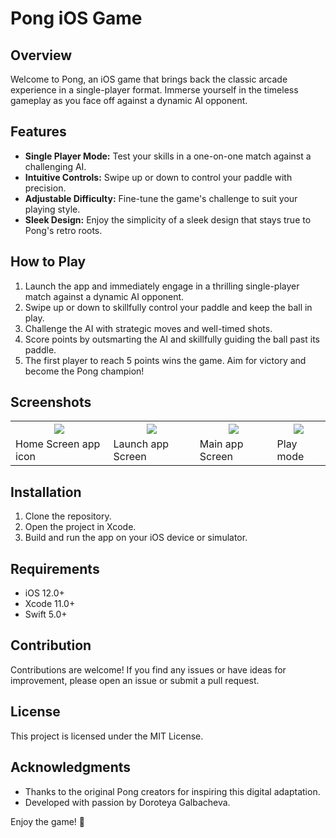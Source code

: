 
# Pong iOS Game

## Overview

Welcome to Pong, an iOS game that brings back the classic arcade experience in a single-player format. Immerse yourself in the timeless gameplay as you face off against a dynamic AI opponent.

## Features

- **Single Player Mode:** Test your skills in a one-on-one match against a challenging AI.
- **Intuitive Controls:** Swipe up or down to control your paddle with precision.
- **Adjustable Difficulty:** Fine-tune the game's challenge to suit your playing style.
- **Sleek Design:** Enjoy the simplicity of a sleek design that stays true to Pong's retro roots.

## How to Play

1. Launch the app and immediately engage in a thrilling single-player match against a dynamic AI opponent.
2. Swipe up or down to skillfully control your paddle and keep the ball in play.
3. Challenge the AI with strategic moves and well-timed shots.
4. Score points by outsmarting the AI and skillfully guiding the ball past its paddle.
5. The first player to reach 5 points wins the game. Aim for victory and become the Pong champion!

## Screenshots

<table>
<tr>
<th>
 <img src="https://github-production-user-asset-6210df.s3.amazonaws.com/113231573/285658779-d3f67578-0e7f-40aa-9611-524691aa85f3.png?X-Amz-Algorithm=AWS4-HMAC-SHA256&X-Amz-Credential=AKIAIWNJYAX4CSVEH53A%2F20231126%2Fus-east-1%2Fs3%2Faws4_request&X-Amz-Date=20231126T144930Z&X-Amz-Expires=300&X-Amz-Signature=edee4c7b5364e7c3e86a1a7b1353f9431d351ae3d41b87258d35aec804739611&X-Amz-SignedHeaders=host&actor_id=113231573&key_id=0&repo_id=723029806">
 </th>
 <th>
 <img src="https://github.com/DGalbacheva/Pong-iOS-Game/assets/113231573/68b128fd-2f6e-40ba-897c-639a54402a88"
 </th>
 <th>
 <img src="https://github-production-user-asset-6210df.s3.amazonaws.com/113231573/285659157-ca3383a0-a9e3-4458-84b5-8dd4ba062700.png?X-Amz-Algorithm=AWS4-HMAC-SHA256&X-Amz-Credential=AKIAIWNJYAX4CSVEH53A%2F20231126%2Fus-east-1%2Fs3%2Faws4_request&X-Amz-Date=20231126T145511Z&X-Amz-Expires=300&X-Amz-Signature=057daa835086cc6ff6e22002d7d16f56cfb5a4d358c5efa549025b430af74233&X-Amz-SignedHeaders=host&actor_id=113231573&key_id=0&repo_id=723029806">
 </th>
 <th>
 <img src="https://github-production-user-asset-6210df.s3.amazonaws.com/113231573/285659239-d1680dca-0029-48db-b919-c8045b7941cd.png?X-Amz-Algorithm=AWS4-HMAC-SHA256&X-Amz-Credential=AKIAIWNJYAX4CSVEH53A%2F20231126%2Fus-east-1%2Fs3%2Faws4_request&X-Amz-Date=20231126T145651Z&X-Amz-Expires=300&X-Amz-Signature=39ca3fcbf09699635b5e5eb2049b341fc6962e63b4f0293ff5b29cc9fce7e3ca&X-Amz-SignedHeaders=host&actor_id=113231573&key_id=0&repo_id=723029806"> 
 </th>
 <tr>
 <td>Home Screen app icon</td>
 <td>Launch app Screen</td>
 <td>Main app Screen</td>
 <td>Play mode</td>
</tr>
</table>

## Installation

1. Clone the repository.
2. Open the project in Xcode.
3. Build and run the app on your iOS device or simulator.

## Requirements

- iOS 12.0+
- Xcode 11.0+
- Swift 5.0+

## Contribution

Contributions are welcome! If you find any issues or have ideas for improvement, please open an issue or submit a pull request.

## License

This project is licensed under the MIT License.

## Acknowledgments

- Thanks to the original Pong creators for inspiring this digital adaptation.
- Developed with passion by Doroteya Galbacheva.

Enjoy the game! 🏓

